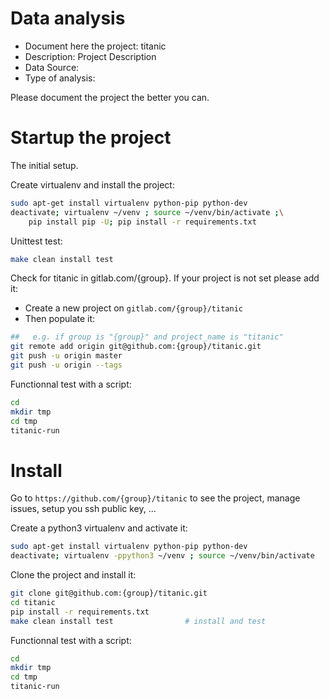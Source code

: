 # Data analysis
- Document here the project: titanic
- Description: Project Description
- Data Source:
- Type of analysis:

Please document the project the better you can.

# Startup the project

The initial setup.

Create virtualenv and install the project:
```bash
sudo apt-get install virtualenv python-pip python-dev
deactivate; virtualenv ~/venv ; source ~/venv/bin/activate ;\
    pip install pip -U; pip install -r requirements.txt
```

Unittest test:
```bash
make clean install test
```

Check for titanic in gitlab.com/{group}.
If your project is not set please add it:

- Create a new project on `gitlab.com/{group}/titanic`
- Then populate it:

```bash
##   e.g. if group is "{group}" and project_name is "titanic"
git remote add origin git@github.com:{group}/titanic.git
git push -u origin master
git push -u origin --tags
```

Functionnal test with a script:

```bash
cd
mkdir tmp
cd tmp
titanic-run
```

# Install

Go to `https://github.com/{group}/titanic` to see the project, manage issues,
setup you ssh public key, ...

Create a python3 virtualenv and activate it:

```bash
sudo apt-get install virtualenv python-pip python-dev
deactivate; virtualenv -ppython3 ~/venv ; source ~/venv/bin/activate
```

Clone the project and install it:

```bash
git clone git@github.com:{group}/titanic.git
cd titanic
pip install -r requirements.txt
make clean install test                # install and test
```
Functionnal test with a script:

```bash
cd
mkdir tmp
cd tmp
titanic-run
```

